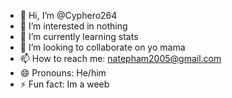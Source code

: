 - 👋 Hi, I’m @Cyphero264
- 👀 I’m interested in nothing
- 🌱 I’m currently learning stats
- 💞️ I’m looking to collaborate on yo mama
- 📫 How to reach me: natepham2005@gmail.com
- 😄 Pronouns: He/him
- ⚡ Fun fact: Im a weeb

<!---
Cyphero264/Cyphero264 is a ✨ special ✨ repository because its `README.md` (this file) appears on your GitHub profile.
You can click the Preview link to take a look at your changes.
--->
